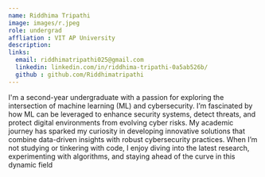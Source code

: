 ```yaml
---
name: Riddhima Tripathi
image: images/r.jpeg
role: undergrad
affliation : VIT AP University
description: 
links:
  email: riddhimatripathi025@gmail.com 
  linkedin: linkedin.com/in/riddhima-tripathi-0a5ab526b/
  github : github.com/Riddhimatripathi
---
```



I'm a second-year undergraduate with a passion for exploring the intersection of machine learning (ML) and cybersecurity. 
I’m fascinated by how ML can be leveraged to enhance security systems, detect threats, and protect digital environments from evolving cyber risks. My academic journey has sparked my curiosity in developing innovative solutions that combine data-driven insights with robust cybersecurity practices.
When I’m not studying or tinkering with code, I enjoy diving into the latest research, experimenting with algorithms, and staying ahead of the curve in this dynamic field
